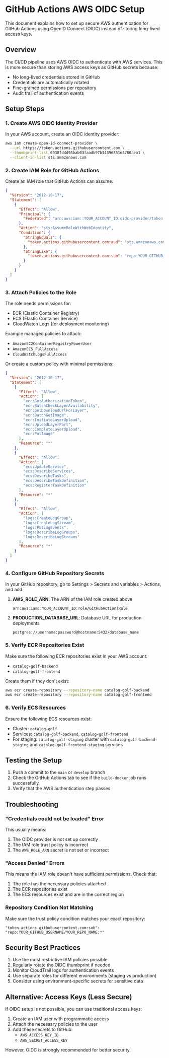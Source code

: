 # GitHub Actions AWS OIDC Setup

This document explains how to set up secure AWS authentication for GitHub Actions using OpenID Connect (OIDC) instead of storing long-lived access keys.

## Overview

The CI/CD pipeline uses AWS OIDC to authenticate with AWS services. This is more secure than storing AWS access keys as GitHub secrets because:

- No long-lived credentials stored in GitHub
- Credentials are automatically rotated
- Fine-grained permissions per repository
- Audit trail of authentication events

## Setup Steps

### 1. Create AWS OIDC Identity Provider

In your AWS account, create an OIDC identity provider:

```bash
aws iam create-open-id-connect-provider \
  --url https://token.actions.githubusercontent.com \
  --thumbprint-list 6938fd4d98bab03faadb97b34396831e3780aea1 \
  --client-id-list sts.amazonaws.com
```

### 2. Create IAM Role for GitHub Actions

Create an IAM role that GitHub Actions can assume:

```json
{
  "Version": "2012-10-17",
  "Statement": [
    {
      "Effect": "Allow",
      "Principal": {
        "Federated": "arn:aws:iam::YOUR_ACCOUNT_ID:oidc-provider/token.actions.githubusercontent.com"
      },
      "Action": "sts:AssumeRoleWithWebIdentity",
      "Condition": {
        "StringEquals": {
          "token.actions.githubusercontent.com:aud": "sts.amazonaws.com"
        },
        "StringLike": {
          "token.actions.githubusercontent.com:sub": "repo:YOUR_GITHUB_USERNAME/YOUR_REPO_NAME:*"
        }
      }
    }
  ]
}
```

### 3. Attach Policies to the Role

The role needs permissions for:

- ECR (Elastic Container Registry)
- ECS (Elastic Container Service)
- CloudWatch Logs (for deployment monitoring)

Example managed policies to attach:

- `AmazonEC2ContainerRegistryPowerUser`
- `AmazonECS_FullAccess`
- `CloudWatchLogsFullAccess`

Or create a custom policy with minimal permissions:

```json
{
  "Version": "2012-10-17",
  "Statement": [
    {
      "Effect": "Allow",
      "Action": [
        "ecr:GetAuthorizationToken",
        "ecr:BatchCheckLayerAvailability",
        "ecr:GetDownloadUrlForLayer",
        "ecr:BatchGetImage",
        "ecr:InitiateLayerUpload",
        "ecr:UploadLayerPart",
        "ecr:CompleteLayerUpload",
        "ecr:PutImage"
      ],
      "Resource": "*"
    },
    {
      "Effect": "Allow",
      "Action": [
        "ecs:UpdateService",
        "ecs:DescribeServices",
        "ecs:DescribeTasks",
        "ecs:DescribeTaskDefinition",
        "ecs:RegisterTaskDefinition"
      ],
      "Resource": "*"
    },
    {
      "Effect": "Allow",
      "Action": [
        "logs:CreateLogGroup",
        "logs:CreateLogStream",
        "logs:PutLogEvents",
        "logs:DescribeLogGroups",
        "logs:DescribeLogStreams"
      ],
      "Resource": "*"
    }
  ]
}
```

### 4. Configure GitHub Repository Secrets

In your GitHub repository, go to Settings > Secrets and variables > Actions, and add:

1. **AWS_ROLE_ARN**: The ARN of the IAM role created above

   ```
   arn:aws:iam::YOUR_ACCOUNT_ID:role/GitHubActionsRole
   ```

2. **PRODUCTION_DATABASE_URL**: Database URL for production deployments
   ```
   postgres://username:password@hostname:5432/database_name
   ```

### 5. Verify ECR Repositories Exist

Make sure the following ECR repositories exist in your AWS account:

- `catalog-golf-backend`
- `catalog-golf-frontend`

Create them if they don't exist:

```bash
aws ecr create-repository --repository-name catalog-golf-backend
aws ecr create-repository --repository-name catalog-golf-frontend
```

### 6. Verify ECS Resources

Ensure the following ECS resources exist:

- Cluster: `catalog-golf`
- Services: `catalog-golf-backend`, `catalog-golf-frontend`
- For staging: `catalog-golf-staging` cluster with `catalog-golf-backend-staging` and `catalog-golf-frontend-staging` services

## Testing the Setup

1. Push a commit to the `main` or `develop` branch
2. Check the GitHub Actions tab to see if the `build-docker` job runs successfully
3. Verify that the AWS authentication step passes

## Troubleshooting

### "Credentials could not be loaded" Error

This usually means:

1. The OIDC provider is not set up correctly
2. The IAM role trust policy is incorrect
3. The `AWS_ROLE_ARN` secret is not set or incorrect

### "Access Denied" Errors

This means the IAM role doesn't have sufficient permissions. Check that:

1. The role has the necessary policies attached
2. The ECR repositories exist
3. The ECS resources exist and are in the correct region

### Repository Condition Not Matching

Make sure the trust policy condition matches your exact repository:

```
"token.actions.githubusercontent.com:sub": "repo:YOUR_GITHUB_USERNAME/YOUR_REPO_NAME:*"
```

## Security Best Practices

1. Use the most restrictive IAM policies possible
2. Regularly rotate the OIDC thumbprint if needed
3. Monitor CloudTrail logs for authentication events
4. Use separate roles for different environments (staging vs production)
5. Consider using environment-specific secrets for sensitive data

## Alternative: Access Keys (Less Secure)

If OIDC setup is not possible, you can use traditional access keys:

1. Create an IAM user with programmatic access
2. Attach the necessary policies to the user
3. Add these secrets to GitHub:
   - `AWS_ACCESS_KEY_ID`
   - `AWS_SECRET_ACCESS_KEY`

However, OIDC is strongly recommended for better security.
